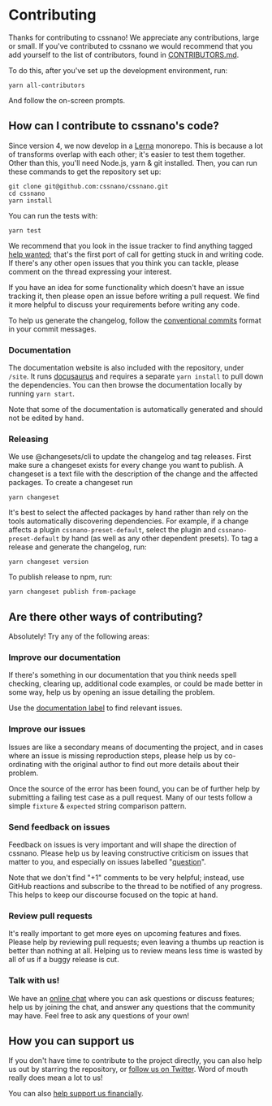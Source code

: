 # Contributing

Thanks for contributing to cssnano! We appreciate any contributions,
large or small. If you've contributed to cssnano we would recommend that
you add yourself to the list of contributors, found in [CONTRIBUTORS.md].

To do this, after you've set up the development environment, run:

```
yarn all-contributors
```

And follow the on-screen prompts.

[CONTRIBUTORS.md]: https://github.com/cssnano/cssnano/blob/master/CONTRIBUTORS.md

## How can I contribute to cssnano's code?

Since version 4, we now develop in a [Lerna](https://github.com/lerna/lerna)
monorepo. This is because a lot of transforms overlap with each other; it's
easier to test them together. Other than this, you'll need Node.js, yarn &
git installed. Then, you can run these commands to get the repository set up:

```
git clone git@github.com:cssnano/cssnano.git
cd cssnano
yarn install
```

You can run the tests with:

```
yarn test
```

We recommend that you look in the issue tracker to find anything tagged
[help wanted][help wanted]; that's the first port of call for getting stuck
in and writing code. If there's any other open issues that you think you can
tackle, please comment on the thread expressing your interest.

If you have an idea for some functionality which doesn't have an issue tracking
it, then please open an issue before writing a pull request. We find it more
helpful to discuss your requirements before writing any code.

To help us generate the changelog, follow the [conventional commits](https://www.conventionalcommits.org/en/v1.0.0/) format in your commit messages.

### Documentation

The documentation website is also included with the repository, under `/site`.
It runs [docusaurus](https://docusaurus.io) and requires a separate `yarn install`
to pull down the dependencies. You can then browse the documentation locally
by running `yarn start`.

Note that some of the documentation is automatically generated and should not
be edited by hand.

### Releasing

We use @changesets/cli to update the changelog and tag releases.
First make sure a changeset exists for every change you want to publish. A changeset is a text file
with the description of the change and the affected packages.
To create a changeset run

```
yarn changeset
``` 

It's best to select the affected packages by hand rather than rely on the tools automatically
discovering dependencies. For example, if a change affects a plugin `cssnano-preset-default`,
select the plugin and `cssnano-preset-default` by hand (as well as any other dependent presets).
To tag a release and generate the changelog, run:

```
yarn changeset version
```

To publish release to npm, run:
```
yarn changeset publish from-package
```

## Are there other ways of contributing?

Absolutely! Try any of the following areas:

### Improve our documentation

If there's something in our documentation that you think needs spell checking,
clearing up, additional code examples, or could be made better in some way,
help us by opening an issue detailing the problem.

Use the [documentation label][documentation] to find relevant issues.


### Improve our issues

Issues are like a secondary means of documenting the project, and in cases where
an issue is missing reproduction steps, please help us by co-ordinating with
the original author to find out more details about their problem.

Once the source of the error has been found, you can be of further help by
submitting a failing test case as a pull request. Many of our tests follow a
simple `fixture` & `expected` string comparison pattern.


### Send feedback on issues

Feedback on issues is very important and will shape the direction of cssnano.
Please help us by leaving constructive criticism on issues that matter to you,
and especially on issues labelled "[question][question]".

Note that we don't find "+1" comments to be very helpful; instead, use GitHub
reactions and subscribe to the thread to be notified of any progress. This helps
to keep our discourse focused on the topic at hand.


### Review pull requests

It's really important to get more eyes on upcoming features and fixes. Please
help by reviewing pull requests; even leaving a thumbs up reaction is better
than nothing at all. Helping us to review means less time is wasted by all of
us if a buggy release is cut.


### Talk with us!

We have an [online chat][chat] where you can ask questions or discuss features;
help us by joining the chat, and answer any questions that the community may
have. Feel free to ask any questions of your own!


## How you can support us

If you don't have time to contribute to the project directly, you can also
help us out by starring the repository, or [follow us on Twitter][twitter].
Word of mouth really does mean a lot to us!

You can also [help support us financially](/docs/support-us/).


[chat]: https://gitter.im/postcss/postcss
[documentation]: https://github.com/cssnano/cssnano/labels/documentation
[help wanted]: https://github.com/cssnano/cssnano/labels/help%20wanted
[question]: https://github.com/cssnano/cssnano/labels/question
[twitter]: https://twitter.com/cssnano_
